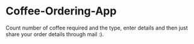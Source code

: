 # Coffee-Ordering-App
Count number of coffee required and the type, enter details and then just share your order details through mail :).

